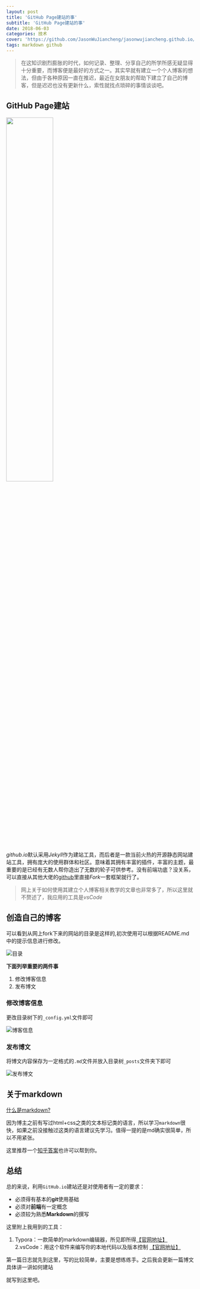 ```yaml
---
layout: post
title: 'GitHub Page建站的事'
subtitle: 'GitHub Page建站的事'
date: 2018-06-03
categories: 技术
cover: 'https://github.com/JasonWuJiancheng/jasonwujiancheng.github.io/tree/master/screenshot/001/cover.jpg'
tags: markdown github
---
```


> 在这知识剧烈膨胀的时代，如何记录、整理、分享自己的所学所感无疑显得十分重要，而博客便是最好的方式之一。其实早就有建立一个个人博客的想法，但由于各种原因一直在推迟，最近在女朋友的帮助下建立了自己的博客，但是迟迟也没有更新什么，索性就找点琐碎的事情谈谈吧。

## GitHub Page建站

<img src="https://gss0.bdstatic.com/94o3dSag_xI4khGkpoWK1HF6hhy/baike/c0%3Dbaike80%2C5%2C5%2C80%2C26/sign=b339f649c7fc1e17e9b284632bf99d66/0dd7912397dda1445da42dedbab7d0a20df486c4.jpg" width="50%">

*github.io*默认采用*Jekyll*作为建站工具，而后者是一款当前火热的开源静态网站建站工具，拥有庞大的使用群体和社区。意味着其拥有丰富的插件，丰富的主题，最重要的是已经有无数人帮你造出了无数的轮子可供参考。没有前端功底？没关系，可以直接从其他大佬的[github](http://github.com/)里直接*Fork*一套框架就行了。

> 网上关于如何使用其建立个人博客相关教学的文章也非常多了，所以这里就不赘述了，我应用的工具是*vsCode*

## 创造自己的博客
可以看到从网上fork下来的网站的目录是这样的,初次使用可以根据README.md中的提示信息进行修改。

![目录](https://github.com/JasonWuJiancheng/jasonwujiancheng.github.io/tree/master/screenshot/001/menu.jpg)

**下面列举重要的两件事**

1. 修改博客信息
2. 发布博文

### 修改博客信息

更改目录树下的`_config.yml`文件即可

![博客信息](https://github.com/JasonWuJiancheng/jasonwujiancheng.github.io/tree/master/screenshot/001/_config.jpg)

### 发布博文

将博文内容保存为一定格式的`.md`文件并放入目录树`_posts`文件夹下即可

![发布博文](https://github.com/JasonWuJiancheng/jasonwujiancheng.github.io/tree/master/screenshot/001/_posts.jpg)

## 关于markdown

[什么是markdown?](https://baike.baidu.com/item/markdown/3245829?fr=aladdin)

因为博主之前有写过html+css之类的文本标记类的语言，所以学习`markdown`很快，如果之前没接触过这类的语言建议先学习。值得一提的是md确实很简单，所以不用紧张。

这里推荐一个[知乎答案](https://www.zhihu.com/question/20409634)也许可以帮到你。

## 总结

总的来说，利用`GitHub.io`建站还是对使用者有一定的要求：

- 必须得有基本的**git**使用基础
- 必须对**前端**有一定概念
- 必须较为熟悉**Markdown**的撰写

这里附上我用到的工具：

1. Typora：一款简单的markdown编辑器，所见即所得[【官网地址】](https://www.typora.io/)
2.vsCode：用这个软件来编写你的本地代码以及版本控制 [【官网地址】](https://code.visualstudio.com/)

第一篇日志就先到这里，写的比较简单，主要是想练练手。之后我会更新一篇博文具体讲一讲如何建站

就写到这里吧。